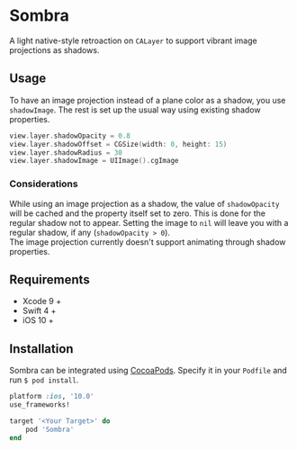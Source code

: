 # Sombra

A light native-style retroaction on `CALayer` to support vibrant image projections as shadows.

## Usage

To have an image projection instead of a plane color as a shadow, you use `shadowImage`. The rest is set up the usual way using existing shadow properties.

``` swift
view.layer.shadowOpacity = 0.8
view.layer.shadowOffset = CGSize(width: 0, height: 15)
view.layer.shadowRadius = 30
view.layer.shadowImage = UIImage().cgImage
```
### Considerations

While using an image projection as a shadow, the value of `shadowOpacity` will be cached and the property itself set to zero. This is done for the regular shadow not to appear. Setting the image to `nil` will leave you with a regular shadow, if any (`shadowOpacity > 0`).  
The image projection currently doesn't support animating through shadow properties.

## Requirements

* Xcode 9 +
* Swift 4 +
* iOS 10 +

## Installation

Sombra can be integrated using [CocoaPods](https://cocoapods.org/). Specify it in your `Podfile` and run `$ pod install`.

``` ruby
platform :ios, '10.0'
use_frameworks!

target '<Your Target>' do
    pod 'Sombra'
end
```

